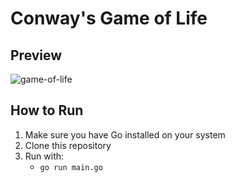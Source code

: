 # Conway's Game of Life

## Preview
![game-of-life](https://github.com/user-attachments/assets/4c04f3ed-f618-4031-a4dc-4439a1c45ee8)

## How to Run

1. Make sure you have Go installed on your system
2. Clone this repository
3. Run with:
   * ```go run main.go```
